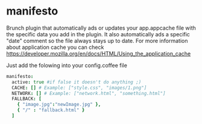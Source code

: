 manifesto
=========================

Brunch plugin that automatically ads or updates your app.appcache file with the specific data you add in the plugin. It also automatically ads a specific "date" comment so the file always stays up to date. For more information about application cache you can check https://developer.mozilla.org/en/docs/HTML/Using_the_application_cache

Just add the folowing into your config.coffee file

```coffeescript
manifesto:
  active: true #if false it doesn't do anything ;)
  CACHE: [] # Example: ["style.css", "images/1.png"]
  NETWORK: [] # Example: ["network.html", "something.html"]
  FALLBACK: [
    { "image.jpg":"newImage.jpg" },
    { "/" : "fallback.html" }
  ]
```
